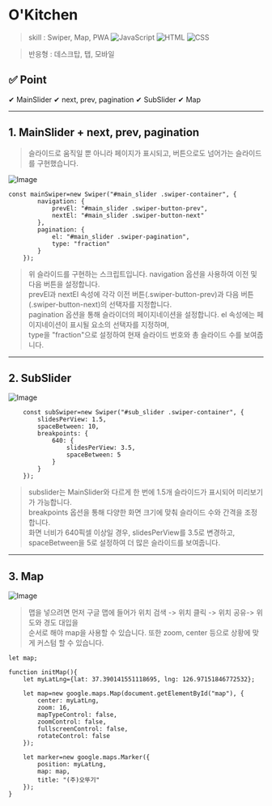 # O'Kitchen
> skill :
Swiper, Map, PWA ![JavaScript](https://img.shields.io/badge/-JavaScript-dc8d2d?style=flat-square&logo=javascript&logoColor=ffffff) ![HTML](https://img.shields.io/badge/-HTML-F05032?style=flat-square&logo=html5&logoColor=ffffff) ![CSS](https://img.shields.io/badge/-CSS-007ACC?style=flat-square&logo=css3) 

> 반응형 : 데스크탑, 탭, 모바일

✅ Point
------------
✔ MainSlider
✔ next, prev, pagination
✔ SubSlider
✔ Map

----------------------------------------

## 1. MainSlider + next, prev, pagination

> 슬라이드로 움직일 뿐 아니라 페이지가 표시되고, 버튼으로도 넘어가는 슬라이드를 구현했습니다. 

![Image](https://github.com/user-attachments/assets/06ce2ea2-07ce-403c-890c-cc35397d52f8)

```
const mainSwiper=new Swiper("#main_slider .swiper-container", {
		navigation: {
			prevEl: "#main_slider .swiper-button-prev",
			nextEl: "#main_slider .swiper-button-next"
		},
		pagination: {
			el: "#main_slider .swiper-pagination",
			type: "fraction"
		}
	});
```

> 위 슬라이드를 구현하는 스크립트입니다. navigation 옵션을 사용하여 이전 및 다음 버튼을 설정합니다.  
> prevEl과 nextEl 속성에 각각 이전 버튼(.swiper-button-prev)과 다음 버튼(.swiper-button-next)의 선택자를 지정합니다.  
> pagination 옵션을 통해 슬라이더의 페이지네이션을 설정합니다.
> el 속성에는 페이지네이션이 표시될 요소의 선택자를 지정하며,    
> type을 "fraction"으로 설정하여  현재 슬라이드 번호와 총 슬라이드 수를 보여줍니다.

-------------------------------------------
## 2. SubSlider


![Image](https://github.com/user-attachments/assets/e7f6cfb5-8f30-42b3-b720-a3767f885bae)



```
	const subSwiper=new Swiper("#sub_slider .swiper-container", {
		slidesPerView: 1.5,
		spaceBetween: 10,
		breakpoints: {
			640: {
				slidesPerView: 3.5,
				spaceBetween: 5
			}
		}
	});

```

> subslider는 MainSlider와 다르게 한 번에 1.5개 슬라이드가 표시되어 미리보기가 가능합니다.  
> breakpoints 옵션을 통해 다양한 화면 크기에 맞춰 슬라이드 수와 간격을 조정합니다.  
> 화면 너비가 640픽셀 이상일 경우, slidesPerView를 3.5로 변경하고, spaceBetween을 5로 설정하여 더 많은 슬라이드를 보여줍니다.
















-------------------------------------------------

## 3. Map

![Image](https://github.com/user-attachments/assets/f8e1b61a-9a58-467a-afd5-c187c4e3a9e6) 

> 맵을 넣으려면 먼저 구글 맵에 들어가 위치 검색 -> 위치 클릭 -> 위치 공유-> 위도와 경도 대입을  
> 순서로 해야 map을 사용할 수 있습니다. 또한 zoom, center 등으로 상황에 맞게 커스텀 할 수 있습니다.
```
let map;

function initMap(){
	let myLatLng={lat: 37.390141551118695, lng: 126.97151846772532};

	let map=new google.maps.Map(document.getElementById("map"), {
		center: myLatLng,
		zoom: 16,
		mapTypeControl: false,
		zoomControl: false,
		fullscreenControl: false,
		rotateControl: false
	});

	let marker=new google.maps.Marker({
		position: myLatLng,
		map: map,
		title: "(주)오뚜기"
	});
}
```












